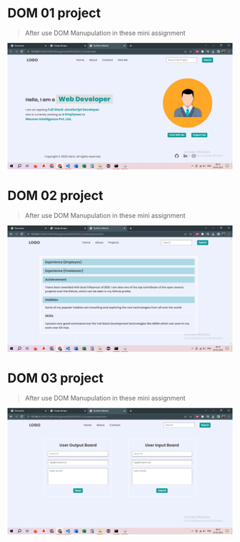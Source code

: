 # DOM 01 project


> After use DOM Manupulation in these mini assignment

![This is a image](./01%20dom%20project.png)


# DOM 02 project


> After use DOM Manupulation in these mini assignment

![This is a image](./02%20dom%20project.png)

# DOM 03 project


> After use DOM Manupulation in these mini assignment

![This is a image](./03%20dom%20project.png)